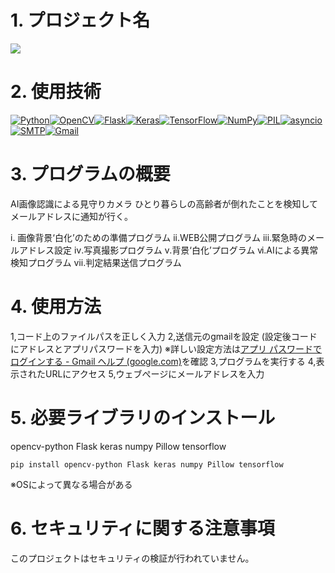 # 1. プロジェクト名
**![](https://lh7-us.googleusercontent.com/Dtkq6wnDS8QQn93AcJd_wP4oDmzrfZfXeLC_-vwLTux5sFtIHBjO5F8Bh1dJHjjfqTx0EH8ph4T3ezxOpiUFoYFp0ke1NlF7gypYD5zttpEnXMx_KzK41EYewPRahTaAlnkMIwdI4SrotIF0Hbkb8bs)**

# 2. 使用技術
[![Python](https://img.shields.io/badge/Python-3776AB?style=for-the-badge&logo=python&logoColor=white)](https://www.python.org/)[![OpenCV](https://img.shields.io/badge/OpenCV-5C3EE8?style=for-the-badge&logo=opencv&logoColor=white)](https://opencv.org/)[![Flask](https://img.shields.io/badge/Flask-000000?style=for-the-badge&logo=flask&logoColor=white)](https://flask.palletsprojects.com/)[![Keras](https://img.shields.io/badge/Keras-D00000?style=for-the-badge&logo=keras&logoColor=white)](https://keras.io/)[![TensorFlow](https://img.shields.io/badge/TensorFlow-FF6F00?style=for-the-badge&logo=tensorflow&logoColor=white)](https://www.tensorflow.org/)[![NumPy](https://img.shields.io/badge/NumPy-013243?style=for-the-badge&logo=numpy&logoColor=white)](https://numpy.org/)[![PIL](https://img.shields.io/badge/PIL-512BD4?style=for-the-badge&logo=pillow&logoColor=white)](https://pillow.readthedocs.io/en/stable/)[![asyncio](https://img.shields.io/badge/asyncio-00C49F?style=for-the-badge&logo=python&logoColor=white)](https://docs.python.org/3/library/asyncio.html)[![SMTP](https://img.shields.io/badge/SMTP-0072C6?style=for-the-badge&logo=mail.ru&logoColor=white)](https://en.wikipedia.org/wiki/Simple_Mail_Transfer_Protocol)[![Gmail](https://img.shields.io/badge/Gmail-EA4335?style=for-the-badge&logo=gmail&logoColor=white)](https://www.gmail.com/)

# 3. プログラムの概要
AI画像認識による見守りカメラ
ひとり暮らしの高齢者が倒れたことを検知してメールアドレスに通知が行く。

i. 画像背景‘白化’のための準備プログラム
ii.WEB公開プログラム
iii.緊急時のメールアドレス設定
ⅳ.写真撮影プログラム
ⅴ.背景‘白化’プログラム
ⅵ.AIによる異常検知プログラム
ⅶ.判定結果送信プログラム


# 4. 使用方法
1,コード上のファイルパスを正しく入力
2,送信元のgmailを設定
(設定後コードにアドレスとアプリパスワードを入力)
※詳しい設定方法は[アプリ パスワードでログインする - Gmail ヘルプ (google.com)](https://support.google.com/mail/answer/185833?hl=ja)を確認
3,プログラムを実行する
4,表示されたURLにアクセス
5,ウェブぺージにメールアドレスを入力

# 5. 必要ライブラリのインストール
opencv-python
Flask
keras
numpy
Pillow
tensorflow

```
pip install opencv-python Flask keras numpy Pillow tensorflow

```
※OSによって異なる場合がある

# 6. セキュリティに関する注意事項

このプロジェクトはセキュリティの検証が行われていません。
